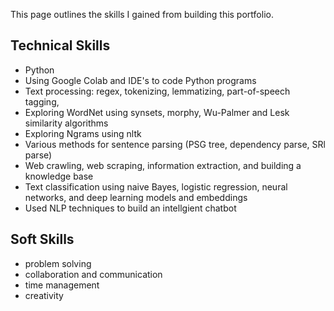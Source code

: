 This page outlines the skills I gained from building this portfolio.

## Technical Skills
- Python
- Using Google Colab and IDE's to code Python programs
- Text processing: regex, tokenizing, lemmatizing, part-of-speech tagging, 
- Exploring WordNet using synsets, morphy, Wu-Palmer and Lesk similarity algorithms
- Exploring Ngrams using nltk
- Various methods for sentence parsing (PSG tree, dependency parse, SRl parse)
- Web crawling, web scraping, information extraction, and building a knowledge base
- Text classification using naive Bayes, logistic regression, neural networks, and deep learning models and embeddings
- Used NLP techniques to build an intellgient chatbot

## Soft Skills
- problem solving
- collaboration and communication
- time management
- creativity
